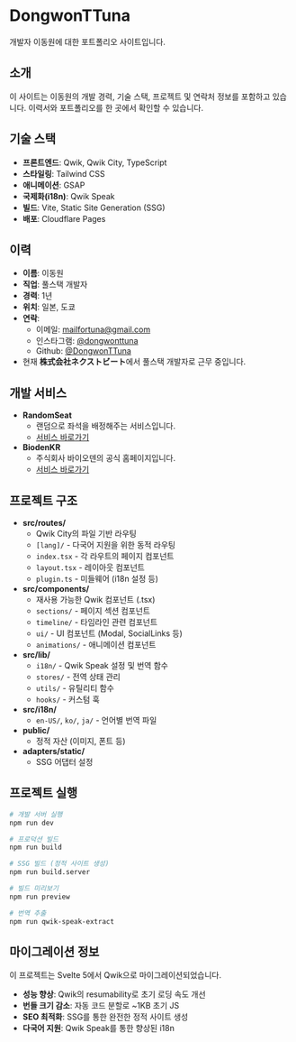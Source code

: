 # DongwonTTuna

개발자 이동원에 대한 포트폴리오 사이트입니다.

## 소개

이 사이트는 이동원의 개발 경력, 기술 스택, 프로젝트 및 연락처 정보를 포함하고 있습니다. 이력서와 포트폴리오를 한 곳에서 확인할 수 있습니다.

## 기술 스택

- **프론트엔드**: Qwik, Qwik City, TypeScript
- **스타일링**: Tailwind CSS
- **애니메이션**: GSAP
- **국제화(i18n)**: Qwik Speak
- **빌드**: Vite, Static Site Generation (SSG)
- **배포**: Cloudflare Pages

## 이력

- **이름**: 이동원
- **직업**: 풀스택 개발자
- **경력**: 1년
- **위치**: 일본, 도쿄
- **연락**:
  - 이메일: mailfortuna@gmail.com
  - 인스타그램: [@dongwonttuna](https://www.instagram.com/dongwonttuna/)
  - Github: [@DongwonTTuna](https://www.github.com/dongwonttuna)
- 현재 **株式会社ネクストビート**에서 풀스택 개발자로 근무 중입니다.

## 개발 서비스

- **RandomSeat**
  - 랜덤으로 좌석을 배정해주는 서비스입니다.
  - [서비스 바로가기](https://randomseat.dongwonttuna.com)
- **BiodenKR**
  - 주식회사 바이오덴의 공식 홈페이지입니다.
  - [서비스 바로가기](https://bioden.kr)

## 프로젝트 구조

- **src/routes/**
  - Qwik City의 파일 기반 라우팅
  - `[lang]/` - 다국어 지원을 위한 동적 라우팅
  - `index.tsx` - 각 라우트의 페이지 컴포넌트
  - `layout.tsx` - 레이아웃 컴포넌트
  - `plugin.ts` - 미들웨어 (i18n 설정 등)
- **src/components/**
  - 재사용 가능한 Qwik 컴포넌트 (.tsx)
  - `sections/` - 페이지 섹션 컴포넌트
  - `timeline/` - 타임라인 관련 컴포넌트
  - `ui/` - UI 컴포넌트 (Modal, SocialLinks 등)
  - `animations/` - 애니메이션 컴포넌트
- **src/lib/**
  - `i18n/` - Qwik Speak 설정 및 번역 함수
  - `stores/` - 전역 상태 관리
  - `utils/` - 유틸리티 함수
  - `hooks/` - 커스텀 훅
- **src/i18n/**
  - `en-US/`, `ko/`, `ja/` - 언어별 번역 파일
- **public/**
  - 정적 자산 (이미지, 폰트 등)
- **adapters/static/**
  - SSG 어댑터 설정

## 프로젝트 실행

```bash
# 개발 서버 실행
npm run dev

# 프로덕션 빌드
npm run build

# SSG 빌드 (정적 사이트 생성)
npm run build.server

# 빌드 미리보기
npm run preview

# 번역 추출
npm run qwik-speak-extract
```

## 마이그레이션 정보

이 프로젝트는 Svelte 5에서 Qwik으로 마이그레이션되었습니다.
- **성능 향상**: Qwik의 resumability로 초기 로딩 속도 개선
- **번들 크기 감소**: 자동 코드 분할로 ~1KB 초기 JS
- **SEO 최적화**: SSG를 통한 완전한 정적 사이트 생성
- **다국어 지원**: Qwik Speak를 통한 향상된 i18n

